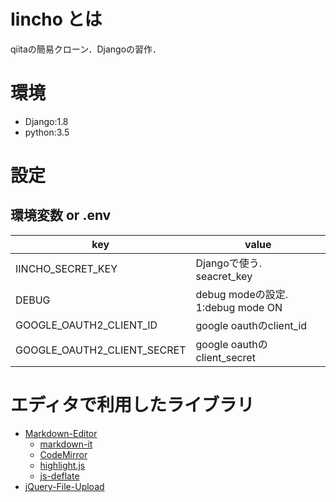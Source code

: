 # Iincho とは
qiitaの簡易クローン．Djangoの習作．

# 環境
+ Django:1.8
+ python:3.5

# 設定
## 環境変数 or .env

| key                         | value                      |
|-----------------------------|----------------------------------------|
| IINCHO_SECRET_KEY           | Djangoで使う. seacret_key|
| DEBUG                       | debug modeの設定.  1:debug mode ON |
| GOOGLE_OAUTH2_CLIENT_ID     | google oauthのclient_id|
| GOOGLE_OAUTH2_CLIENT_SECRET | google oauthのclient_secret|


# エディタで利用したライブラリ
* [Markdown-Editor](https://github.com/jbt/markdown-editor)
    * [markdown-it](https://github.com/markdown-it/markdown-it)
    * [CodeMirror](http://codemirror.net/)
    * [highlight.js](http://softwaremaniacs.org/soft/highlight/en/)
    * [js-deflate](https://github.com/dankogai/js-deflate)
* [jQuery-File-Upload](https://github.com/blueimp/jQuery-File-Upload)
